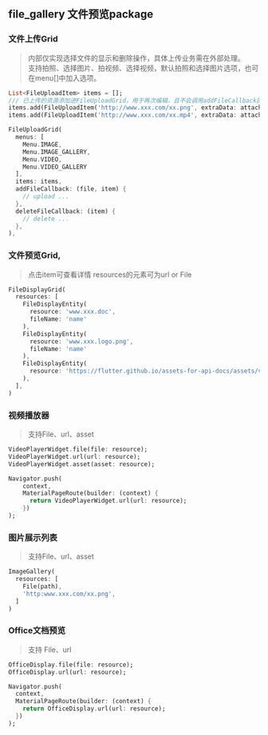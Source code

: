 ## file_gallery 文件预览package

### 文件上传Grid
> 内部仅实现选择文件的显示和删除操作，具体上传业务需在外部处理。<br/>
> 支持拍照、选择图片、拍视频、选择视频，默认拍照和选择图片选项，也可在menu[]中加入选项。

```dart
List<FileUploadItem> items = [];
/// 已上传的资源添加进FileUploadGrid，用于再次编辑，且不会调用addFileCallback回调
items.add(FileUploadItem('http://www.xxx.com/xx.png', extraData: attachment));
items.add(FileUploadItem('http://www.xxx.com/xx.mp4', extraData: attachment));

FileUploadGrid(
  menus: [
    Menu.IMAGE,
    Menu.IMAGE_GALLERY,
    Menu.VIDEO,
    Menu.VIDEO_GALLERY
  ],
  items: items,
  addFileCallback: (file, item) {
    // upload ...
  },
  deleteFileCallback: (item) {
    // delete ...
  },
),
```

### 文件预览Grid,
> 点击item可查看详情
> resources的元素可为url or File

```dart
FileDisplayGrid(
  resources: [
    FileDisplayEntity(
      resource: 'www.xxx.doc',
      fileName: 'name'
    ),
    FileDisplayEntity(
      resource: 'www.xxx.logo.png',
      fileName: 'name'
    ),
    FileDisplayEntity(
      resource: 'https://flutter.github.io/assets-for-api-docs/assets/videos/butterfly.mp4',
    ),
  ],
)
```

### 视频播放器
> 支持File、url、asset
```dart
VideoPlayerWidget.file(file: resource);
VideoPlayerWidget.url(url: resource);
VideoPlayerWidget.asset(asset: resource);

Navigator.push(
    context,
    MaterialPageRoute(builder: (context) {
      return VideoPlayerWidget.url(url: resource);
    })
);
```

### 图片展示列表
> 支持File、url、asset
```dart
ImageGallery(
  resources: [
    File(path),
    'http:www.xxx.com/xx.png',
  ]
)
```

### Office文档预览
> 支持 File、url
```dart
OfficeDisplay.file(file: resource);
OfficeDisplay.url(url: resource);

Navigator.push(
  context,
  MaterialPageRoute(builder: (context) {
    return OfficeDisplay.url(url: resource);
  })
);
```
